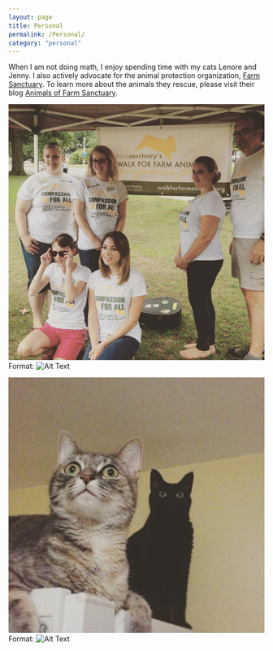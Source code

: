 ```yaml
---
layout: page
title: Personal
permalink: /Personal/
category: "personal"
---
```


When I am not doing math, I enjoy spending time with my cats Lenore and Jenny. I also actively advocate for the animal protection organization, [Farm Sanctuary](http://www.FarmSanctuary.org). To learn more about the animals they rescue, please visit their blog [Animals of Farm Sanctuary](http://www.animalsoffarmsanctuary.com). 

![Volunteering for Farm Sanctuary](farmsanctuary.jpg)
Format: ![Alt Text](url) 

![Lenore and Jenny](cats.jpg)
Format: ![Alt Text](url)



